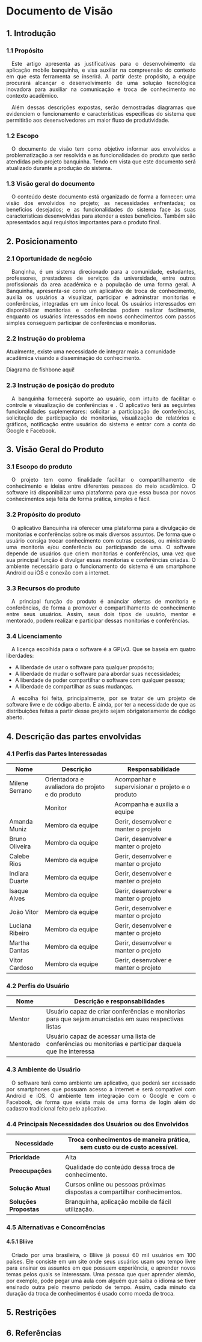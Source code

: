 # Documento de Visão
## 1. Introdução
### 1.1 Propósito
<p align="justify">&emsp;Este artigo apresenta as justificativas para o desenvolvimento da aplicação mobile banquinha, e visa auxiliar na compreensão do contexto em que esta ferramenta se inserirá. A partir deste propósito, a equipe procurará alcançar o desenvolvimento de uma solução tecnológica inovadora para auxiliar na comunicação e troca de conhecimento no contexto acadêmico.</p>

<p align="justify">&emsp;Além dessas descrições expostas, serão demostradas diagramas que evidenciem o funcionamento e características específicas do sistema que permitirão aos desenvolvedores um maior fluxo de produtividade.</p>

### 1.2 Escopo
<p align="justify">&emsp;O documento de visão tem como objetivo informar aos envolvidos a problematização a ser resolvida e as funcionalidades do produto que serão atendidas pelo projeto banquinha. Tendo em vista que este documento será atualizado durante a produção do sistema.</p>

### 1.3 Visão geral do documento
<p align="justify">&emsp;O conteúdo deste documento está organizado de forma a fornecer: uma visão dos envolvidos no projeto; as necessidades enfrentadas; os benefícios desejados; e as funcionalidades do sistema face às suas características desenvolvidas para atender a estes benefícios. Também são apresentados aqui requisitos importantes para o produto final.</p>

## 2. Posicionamento
### 2.1 Oportunidade de negócio
<p align="justify">&emsp;Banqinha, é um sistema direcionado para a comunidade, estudantes, professores, prestadores de serviços da universidade, entre outros profissionais da area acadêmica e a população de uma forma geral. A Banquinha, apresenta-se como um aplicativo de troca de conhecimento, auxilia os usuários a visualizar, participar e adminstrar monitorias e conferências, integradas em um único local. Os usuários interessados em disponibilizar monitorias e conferências podem realizar facilmente, enquanto os usuários interessados em novos conhecimentos com passos simples conseguem participar de conferências e monitorias.</p>

### 2.2 Instrução do problema
Atualmente, existe uma necessidade de integrar mais a comunidade acadêmica visando a disseminação do conhecimento.

Diagrama de fishbone aqui!

### 2.3 Instrução de posição do produto
<p align="justify">&emsp;A banquinha fornecerá suporte ao usuário, com intuito de facilitar o controle e visualização de conferências e . O aplicativo terá as seguintes funcionalidades suplementares: solicitar a participação de conferências, solicitação de participação de monitorias, visualização de relatórios e gráficos, notificação entre usuários do sistema e entrar com a conta do Google e Facebook.</p>

## 3. Visão Geral do Produto

### 3.1 Escopo do produto
<p align="justify">&emsp;O projeto tem como finalidade facilitar o compartilhamento de conhecimento e ideias entre diferentes pessoas do meio acadêmico. O software irá disponibilizar uma plataforma para que essa busca por novos conhecimentos seja feita de forma prática, simples e fácil.</p>

### 3.2 Propósito do produto
<p align="justify">&emsp;O aplicativo Banquinha irá oferecer uma plataforma para a divulgação de monitorias e conferências sobre os mais diversos assuntos. De forma que o usuário consiga trocar conhecimento com outras pessoas, ou ministrando uma monitoria e/ou conferência ou participando de uma. O software depende de usuários que criem monitorias e conferências, uma vez que sua principal função é divulgar essas monitorias e conferências criadas. O ambiente necessário para o funcionamento do sistema é um smartphone Android ou iOS e conexão com a internet.</p>

### 3.3 Recursos do produto
<p align="justify">&emsp;A principal função do produto é anúnciar ofertas de monitoria e conferências, de forma a promover o compartilhamento de conhecimento entre seus usuários. Assim, seus dois tipos de usuário, mentor e mentorado, podem realizar e participar dessas monitorias e conferências.</p>

### 3.4 Licenciamento
<p align="justify">&emsp;A licença escolhida para o software é a GPLv3. Que se baseia em quatro liberdades:</p>

  - A liberdade de usar o software para qualquer propósito;
  - A liberdade de mudar o software para abordar suas necessidades;
  - A liberdade de poder compartilhar o software com qualquer pessoa;
  - A liberdade de compartilhar as suas mudanças.

<p align="justify">&emsp;A escolha foi feita, principalmente, por se tratar de um projeto de software livre e de código aberto. E ainda, por ter a necessidade de que as distribuições feitas a partir desse projeto sejam obrigatoriamente de código aberto.</p>

## 4. Descrição das partes envolvidas

### 4.1 Perfis das Partes Interessadas

| Nome            | Descrição                                        | Responsabilidade                                 |
| --------------- | ------------------------------------------------ | ------------------------------------------------ |
| Milene Serrano  | Orientadora e avaliadora do projeto e do produto | Acompanhar e supervisionar o projeto e o produto |
|                 | Monitor                                          | Acompanha e auxilia a equipe                     |
| Amanda Muniz    | Membro da equipe                                 | Gerir, desenvolver e manter o projeto            |
| Bruno Oliveira  | Membro da equipe                                 | Gerir, desenvolver e manter o projeto            |
| Calebe Rios     | Membro da equipe                                 | Gerir, desenvolver e manter o projeto            |
| Indiara Duarte  | Membro da equipe                                 | Gerir, desenvolver e manter o projeto            |
| Isaque Alves    | Membro da equipe                                 | Gerir, desenvolver e manter o projeto            |
| João Vitor      | Membro da equipe                                 | Gerir, desenvolver e manter o projeto            |
| Luciana Ribeiro | Membro da equipe                                 | Gerir, desenvolver e manter o projeto            |
| Martha Dantas   | Membro da equipe                                 | Gerir, desenvolver e manter o projeto            |
| Vitor Cardoso   | Membro da equipe                                 | Gerir, desenvolver e manter o projeto            |

### 4.2 Perfis do Usuário

| Nome      | Descrição e responsabilidades                                |
| --------- | ------------------------------------------------------------ |
| Mentor    | Usuário capaz de criar conferências e monitorias para que sejam anunciadas em suas respectivas listas |
| Mentorado | Usuário capaz de acessar uma lista de conferências ou monitorias e participar daquela que lhe interessa |

### 4.3 Ambiente do Usuário
<p align="justify">&emsp;O software terá como ambiente um aplicativo, que poderá ser acessado por smartphones que possuam acesso a internet  e será compatível com Android e iOS. O ambiente tem integração com o Google e com o Facebook, de forma que exista mais de uma forma de login além do cadastro tradicional feito pelo aplicativo.</p>

### 4.4 Principais Necessidades dos Usuários ou dos Envolvidos

| Necessidade        | Troca conhecimentos de maneira prática, sem custo ou de custo acessível. |
| ------------------ | ------------------------------------------------------------ |
| **Prioridade**         | Alta                                                         |
| **Preocupações**       | Qualidade do conteúdo dessa troca de conhecimento.           |
| **Solução Atual**      | Cursos online ou pessoas próximas dispostas a compartilhar conhecimentos. |
| **Soluções Propostas** | Branquinha, aplicação mobile de fácil utilização.            |

### 4.5 Alternativas e Concorrências

#### 4.5.1 Bliive
<p align="justify">&emsp;Criado por uma brasileira, o  Bliive já possui 60 mil usuários em 100 países. Ele consiste em um site onde seus usuários usam seu tempo livre para ensinar os assuntos em que possuem experiência, e aprender novos temas pelos quais se interessam. Uma pessoa que quer aprender alemão, por exemplo, pode pegar uma aula com alguém que saiba o idioma se tiver ensinado outra pelo mesmo período de tempo. Assim, cada minuto da duração da troca de conhecimentos é usado como moeda de troca.</p>

## 5. Restrições

## 6. Referências
